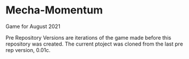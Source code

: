 # Mecha-Momentum
Game for August 2021

Pre Repository Versions are iterations of the game made before
this repository was created. The current ptoject was cloned from the last pre rep version, 0.01c.
